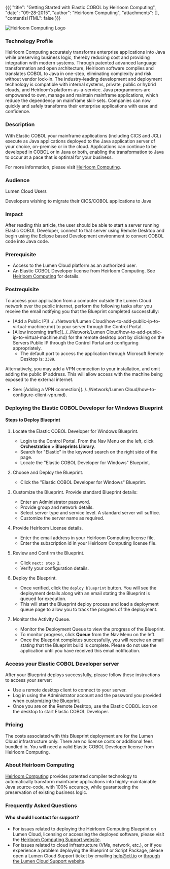 {{{
  "title": "Getting Started with Elastic COBOL by Heirloom Computing",
  "date": "09-28-2015",
  "author": "Heirloom Computing",
  "attachments": [],
  "contentIsHTML": false
}}}

![Heirloom Computing Logo](../../images/heirloom-logo.png)

### Technology Profile
Heirloom Computing accurately transforms enterprise applications into Java while preserving business logic, thereby reducing cost and providing integration with modern systems. Through patented advanced language transformation and open architecture, Heirloom software complies and translates COBOL to Java in one-step, eliminating complexity and risk without vendor lock-in. The industry-leading development and deployment technology is compatible with internal systems, private, public or hybrid clouds, and Heirloom’s platform-as-a-service. Java programmers are empowered to own, manage and maintain mainframe applications, which reduce the dependency on mainframe skill-sets. Companies can now quickly and safely transforms their enterprise applications with ease and confidence.

### Description
With Elastic COBOL your mainframe applications (including CICS and JCL) execute as Java applications deployed to the Java application server of your choice, on-premise or in the cloud. Applications can continue to be developed in COBOL or in Java or both, enabling the transformation to Java to occur at a pace that is optimal for your business.

For more information, please visit [Heirloom Computing](http://www.heirloomcomputing.com).

### Audience
Lumen Cloud Users

Developers wishing to migrate their CICS/COBOL applications to Java

### Impact
After reading this article, the user should be able to start a server running Elastic COBOL Developer, connect to that server using Remote Desktop and begin using the Eclipse based Development environment to convert COBOL code into Java code.

### Prerequisite
* Access to the Lumen Cloud platform as an authorized user.
* An Elastic COBOL Developer license from Heirloom Computing. See [Heirloom Computing](http://heirloomcomputing.com) for details.

### Postrequisite
To access your application from a computer outside the Lumen Cloud network over the public internet, perform the following tasks after you receive the email notifying you that the Blueprint completed successfully:
* [Add a Public IP](../../Network/Lumen Cloud/how-to-add-public-ip-to-virtual-machine.md) to your server through the Control Portal.
* [Allow incoming traffic](../../Network/Lumen Cloud/how-to-add-public-ip-to-virtual-machine.md) for the remote desktop port by clicking on the Servers Public IP through the Control Portal and configuring appropriately.
    * The default port to access the application through Microsoft Remote Desktop is: `3389`.

Alternatively, you may add a VPN connection to your installation, and omit adding the public IP address. This will allow access with the machine being exposed to the external internet.
* See: [Adding a VPN connection](../../Network/Lumen Cloud/how-to-configure-client-vpn.md).

### Deploying the Elastic COBOL Developer for Windows Blueprint

#### Steps to Deploy Blueprint
1. Locate the Elastic COBOL Developer for Windows Blueprint.
   * Login to the Control Portal. From the Nav Menu on the left, click **Orchestration > Blueprints Library**.
   * Search for "Elastic" in the keyword search on the right side of the page.
   * Locate the "Elastic COBOL Developer for Windows" Blueprint.

2. Choose and Deploy the Blueprint.
   * Click the "Elastic COBOL Developer for Windows" Blueprint.

3. Customize the Blueprint.
   Provide standard Blueprint details:
   * Enter an Administrator password.
   * Provide group and network details.
   * Select server type and service level. A standard server will suffice.
   * Customize the server name as required.

4. Provide Heirloom License details.
   * Enter the email address in your Heirloom Computing license file.
   * Enter the subscription id in your Heirloom Computing license file.


5. Review and Confirm the Blueprint.
   * Click `next: step 2`.
   * Verify your configuration details.

6. Deploy the Blueprint.
   * Once verified, click the `deploy blueprint` button. You will see the deployment details along with an email stating the Blueprint is queued for execution.
   * This will start the Blueprint deploy process and load a deployment queue page to allow you to track the progress of the deployment.

7. Monitor the Activity Queue.
   * Monitor the Deployment Queue to view the progress of the Blueprint.
   * To monitor progress, click **Queue** from the Nav Menu on the left.
   * Once the Blueprint completes successfully, you will receive an email stating that the Blueprint build is complete. Please do not use the application until you have received this email notification.


### Access your Elastic COBOL Developer server
After your Blueprint deploys successfully, please follow these instructions to access your server:
* Use a remote desktop client to connect to your server.
* Log in using the Administrator account and the password you provided when customizing the Blueprint.
* Once you are on the Remote Desktop, use the Elastic COBOL icon on the desktop to start Elastic COBOL Developer.

### Pricing
The costs associated with this Blueprint deployment are for the Lumen Cloud infrastructure only. There are no license costs or additional fees bundled in. You will need a valid Elastic COBOL Developer license from Heirloom Computing.

### About Heirloom Computing
[Heirloom Computing](http://heirloomcomputing.com) provides patented compiler technology to automatically transform mainframe applications into highly-maintainable Java source-code, with 100% accuracy, while guaranteeing the preservation of existing business logic.

### Frequently Asked Questions

#### Who should I contact for support?
* For issues related to deploying the Heirloom Computing Blueprint on Lumen Cloud, licensing or accessing the deployed software, please visit the [Heirloom Computing Support website](http://heirloomcomputing.zendesk.com).
* For issues related to cloud infrastructure (VMs, network, etc.), or if you experience a problem deploying the Blueprint or Script Package, please open a Lumen Cloud Support ticket by emailing [help@ctl.io](mailto:help@ctl.io) or [through the Lumen Cloud Support website](https://t3n.zendesk.com/tickets/new).
